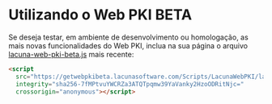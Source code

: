 # Utilizando o Web PKI BETA

Se deseja testar, em ambiente de desenvolvimento ou homologação, as mais novas funcionalidades do Web PKI, inclua na sua página o arquivo [lacuna-web-pki-beta.js](https://getwebpkibeta.lacunasoftware.com/Scripts/LacunaWebPKI/lacuna-web-pki-beta-2.9.0.js) mais recente:
```html
<script
  src="https://getwebpkibeta.lacunasoftware.com/Scripts/LacunaWebPKI/lacuna-web-pki-beta-2.9.0.js"
  integrity="sha256-7fMPtvuYWCRZa3ATQTpqmw39YaVanky2HzoODRitNjc="
  crossorigin="anonymous"></script>
```